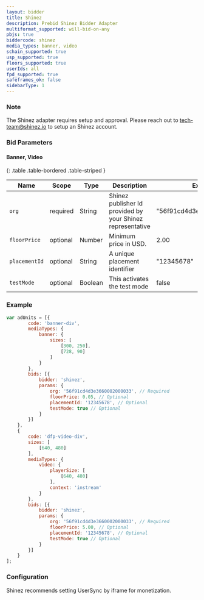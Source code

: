 ```yaml
---
layout: bidder
title: Shinez
description: Prebid Shinez Bidder Adapter
multiformat_supported: will-bid-on-any
pbjs: true
biddercode: shinez
media_types: banner, video
schain_supported: true
usp_supported: true
floors_supported: true
userIds: all
fpd_supported: true
safeframes_ok: false
sidebarType: 1
---
```


### Note

The Shinez adapter requires setup and approval. Please reach out to <tech-team@shinez.io> to setup an Shinez account.

### Bid Parameters

#### Banner, Video

{: .table .table-bordered .table-striped }

| Name | Scope | Type | Description | Example
| ---- | ----- | ---- | ----------- | -------
| `org` | required | String |  Shinez publisher Id provided by your Shinez representative  | "56f91cd4d3e3660002000033"
| `floorPrice` | optional | Number |  Minimum price in USD.  | 2.00
| `placementId` | optional | String |  A unique placement identifier  | "12345678"
| `testMode` | optional | Boolean |  This activates the test mode  | false

### Example

```javascript
var adUnits = [{
        code: 'banner-div',
        mediaTypes: {
            banner: {
                sizes: [
                    [300, 250],
                    [728, 90]
                ]
            }
        },
        bids: [{
            bidder: 'shinez',
            params: {
                org: '56f91cd4d3e3660002000033', // Required
                floorPrice: 0.05, // Optional
                placementId: '12345678', // Optional
                testMode: true // Optional
            }
        }]
    },
    {
        code: 'dfp-video-div',
        sizes: [
            [640, 480]
        ],
        mediaTypes: {
            video: {
                playerSize: [
                    [640, 480]
                ],
                context: 'instream'
            }
        },
        bids: [{
            bidder: 'shinez',
            params: {
                org: '56f91cd4d3e3660002000033', // Required
                floorPrice: 5.00, // Optional
                placementId: '12345678', // Optional
                testMode: true // Optional
            }
        }]
    }
];
```

### Configuration

Shinez recommends setting UserSync by iframe for monetization.
